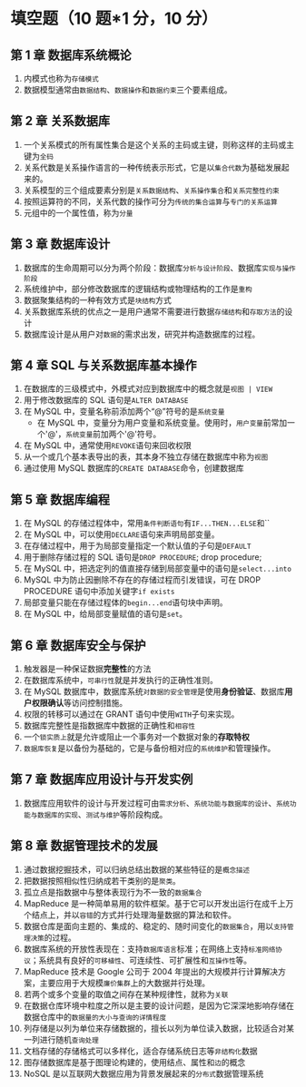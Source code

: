 # 填空题（10 题\*1 分，10 分）

## 第 1 章 数据库系统概论

1. 内模式也称为`存储模式`
2. 数据模型通常由`数据结构`、`数据操作`和`数据约束`三个要素组成。

## 第 2 章 关系数据库

1. 一个关系模式的所有属性集合是这个关系的主码或主键，则称这样的主码或主键为`全码`
2. 关系代数是关系操作语言的一种传统表示形式，它是以`集合代数`为基础发展起来的。
3. 关系模型的三个组成要素分别是`关系数据结构`、`关系操作集合`和`关系完整性约束`
4. 按照运算符的不同，关系代数的操作可分为`传统的集合运算`与`专门的关系运算`
5. 元组中的一个属性值，称为`分量`

## 第 3 章 数据库设计

1. 数据库的生命周期可以分为两个阶段：数据库`分析与设计阶段`、数据库`实现与操作阶段`
2. 系统维护中，部分修改数据库的逻辑结构或物理结构的工作是`重构`
3. 数据聚集结构的一种有效方式是`块结构`方式
4. 关系数据库系统的优点之一是用户通常不需要进行数据`存储结构`和`存取方法`的设计
5. 数据库设计是从用户对`数据`的需求出发，研究并构造数据库的过程。

## 第 4 章 SQL 与关系数据库基本操作

1. 在数据库的三级模式中，外模式对应到数据库中的概念就是`视图 | VIEW`
2. 用于修改数据库的 SQL 语句是`ALTER DATABASE`
3. 在 MySQL 中，变量名称前添加两个“@”符号的是`系统变量`
   - 在 MySQL 中，变量分为用户变量和系统变量。使用时，`用户变量`前常加一个'@'，`系统变量`前加两个'@'符号。
4. 在 MySQL 中，通常使用`REVOKE`语句来回收权限
5. 从一个或几个基本表导出的表，其本身不独立存储在数据库中称为`视图`
6. 通过使用 MySQL 数据库的`CREATE DATABASE`命令，创建数据库

## 第 5 章 数据库编程

1. 在 MySQL 的存储过程体中，常用`条件判断语句`有`IF...THEN...ELSE`和``
2. 在 MySQL 中，可以使用`DECLARE`语句来声明局部变量。
3. 在存储过程中，用于为局部变量指定一个默认值的子句是`DEFAULT`
4. 用于删除存储过程的 SQL 语句是`DROP PROCEDURE`; drop procedure;
5. 在 MySQL 中，把选定列的值直接存储到局部变量中的语句是`select...into`
6. MySQL 中为防止因删除不存在的存储过程而引发错误，可在 DROP PROCEDURE 语句中添加关键字`if exists`
7. 局部变量只能在存储过程体的`begin...end`语句块中声明。
8. 在 MySQL 中，给局部变量赋值的语句是`set`。

## 第 6 章 数据库安全与保护

1. 触发器是一种保证数据**完整性**的方法
2. 在数据库系统中，`可串行性`就是并发执行的正确性准则。
3. 在 MySQL 数据库中，数据库系统`对数据的安全管理`是使用**身份验证**、数据库**用户权限确认**等访问控制措施。
4. 权限的转移可以通过在 GRANT 语句中使用`WITH`子句来实现。
5. 数据库完整性是指数据库中数据的正确性和`相容性`
6. 一个`锁实质上`就是允许或阻止一个事务对一个数据对象的**存取特权**
7. `数据库恢复`是以备份为基础的，它是与备份相对应的`系统维护`和管理操作。

## 第 7 章 数据库应用设计与开发实例

1. 数据库应用软件的设计与开发过程可由`需求分析`、`系统功能与数据库的设计`、`系统功能与数据库的实现`、`测试与维护`等阶段构成。

## 第 8 章 数据管理技术的发展

1. 通过数据挖掘技术，可以归纳总结出数据的某些特征的是`概念描述`
2. 把数据按照相似性归纳成若干类别的是`聚类`。
3. 孤立点是指数据中与整体表现行为不一致的`数据集合`
4. MapReduce 是一种简单易用的软件框架。基于它可以开发出运行在成千上万个结点上，并以`容错`的方式并行处理海量数据的算法和软件。
5. 数据仓库是面向主题的、集成的、稳定的、随时间变化的`数据集合`，用以`支持管理决策`的过程。
6. 数据库系统的开放性表现在：支持`数据库语言`标准；在网络上支持`标准网络协议`；系统具有良好的`可移植性`、可连续性、可扩展性和`互操作性`等。
7. MapReduce 技术是 Google 公司于 2004 年提出的大规模并行计算解决方案，主要应用于大规模`廉价集群`上的大数据并行处理。
8. 若两个或多个变量的取值之间存在某种规律性，就称为`关联`
9. 在数据仓库环境中粒度之所以是主要的设计问题，是因为它深深地影响存储在数据仓库中的`数据量的大小与查询的详情程度`
10. 列存储是以列为单位来存储数据的，擅长以列为单位读入数据，比较适合对某一列进行随机`查询处理`
11. 文档存储的存储格式可以多样化，适合存储系统日志等`非结构化`数据
12. 图存储数据库是基于图理论构建的，使用结点、属性和`边`的概念
13. NoSQL 是以互联网大数据应用为背景发展起来的`分布式`数据管理系统
